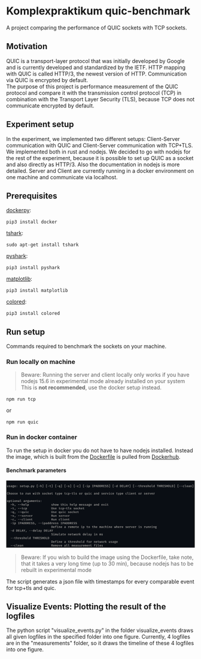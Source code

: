 # Komplexpraktikum quic-benchmark

A project comparing the performance of QUIC sockets with TCP sockets.

## Motivation

QUIC is a transport-layer protocol that was initially developed by Google and is currently developed and standardized by the IETF.
HTTP mapping with QUIC is called HTTP/3, the newest version of HTTP. Communication via QUIC is encrypted by default.  
The purpose of this project is performance measurement of the QUIC protocol and compare it with the transmission control protocol (TCP) in combination with the Transport Layer Security (TLS), because TCP does not communicate encrypted by default.

## Experiment setup

In the experiment, we implemented two different setups: Client-Server communication with QUIC and Client-Server communication with TCP+TLS.
We implemented both in rust and nodejs.
We decided to go with nodejs for the rest of the experiment, because it is possible to set up QUIC as a socket and also directly as HTTP/3.
Also the documentation in nodejs is more detailed.
Server and Client are currently running in a docker environment on one machine and communicate via localhost.

## Prerequisites

[dockerpy](https://docker-py.readthedocs.io/en/stable/):

```[bash]
pip3 install docker
```

[tshark](https://tshark.dev/setup/install/):

```[bash]
sudo apt-get install tshark
```

[pyshark](https://github.com/KimiNewt/pyshark):

```[bash]
pip3 install pyshark
```

[matplotlib](https://matplotlib.org/stable/index.html):

```[bash]
pip3 install matplotlib
```

[colored](https://gitlab.com/dslackw/colored):

```[bash]
pip3 install colored
```

## Run setup

Commands required to benchmark the sockets on your machine.

### Run locally on machine

> Beware: Running the server and client locally only works if you have nodejs 15.6 in experimental mode already installed on your system
> This is **not recommended**, use the docker setup instead.

```[bash]
npm run tcp 
```

or

```[bash]
npm run quic
```

### Run in docker container

To run the setup in docker you do not have to have nodejs installed. Instead the image, which is built from the [Dockerfile](Dockerfile) is pulled from [Dockerhub](https://hub.docker.com/r/ws2018sacc/experimentalnodejs).

#### Benchmark parameters

![setup parameters](./documentation/setup-parameters.png)

> Beware: If you wish to build the image using the Dockerfile, take note, that it takes a very long time (up to 30 min), because nodejs has to be rebuilt in experimental mode

The script generates a json file with timestamps for every comparable event for tcp+tls and quic.

## Visualize Events: Plotting the result of the logfiles

The python script "visualize_events.py" in the folder visualize_events draws all given logfiles in the specified folder into one figure.
Currently, 4 logfiles are in the "measurements" folder, so it draws the timeline of these 4 logfiles into one figure.
